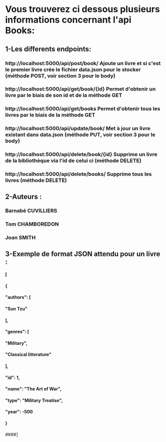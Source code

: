 # Vous trouverez ci dessous plusieurs informations concernant l'api Books:


## 1-Les differents endpoints:

### http://localhost:5000/api/post/book/		Ajoute un livre et si c'est le premier livre crée le fichier data.json pour le stocker (méthode POST, voir section 3 pour le body)
### http://localhost:5000/api/get/book/{id} 	Permet d'obtenir un livre par le biais de son id et de la méthode GET
### http://localhost:5000/api/get/books		    Permet d'obtenir tous les livres par le biais de la méthode GET
### http://localhost:5000/api/update/book/		Met à jour un livre existant dans data.json (méthode PUT, voir section 3 pour le body)
### http://localhost:5000/api/delete/book/{id}	Supprime un livre de la bibliothèque via l'id de celui ci (méthode DELETE) 
### http://localhost:5000/api/delete/books/		Supprime tous les livres (méthode DELETE)

## 2-Auteurs :

### Barnabé CUVILLIERS
### Tom CHAMBOREDON
### Joan SMITH

## 3-Exemple de format JSON attendu pour un livre :

#### [
####    {
####        "authors": [
####            "Sun Tzu"
####        ],
####        "genres": [
####            "Military",
####            "Classical litterature"
####        ],
####        "id": 1,
####        "name": "The Art of War",
####        "type": "Military Treatise",
####        "year": -500
####    }
####]